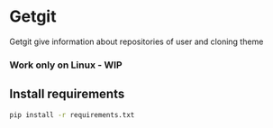 # Getgit
Getgit give information about repositories of user and cloning theme

### Work only on Linux - WIP

## Install  requirements
```sh
pip install -r requirements.txt 
```
